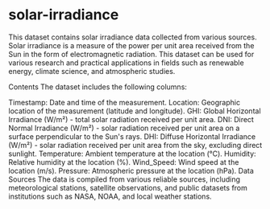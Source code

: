 # solar-irradiance
This dataset contains solar irradiance data collected from various sources. Solar irradiance is a measure of the power per unit area received from the Sun in the form of electromagnetic radiation. This dataset can be used for various research and practical applications in fields such as renewable energy, climate science, and atmospheric studies.

Contents
The dataset includes the following columns:

Timestamp: Date and time of the measurement.
Location: Geographic location of the measurement (latitude and longitude).
GHI: Global Horizontal Irradiance (W/m²) - total solar radiation received per unit area.
DNI: Direct Normal Irradiance (W/m²) - solar radiation received per unit area on a surface perpendicular to the Sun's rays.
DHI: Diffuse Horizontal Irradiance (W/m²) - solar radiation received per unit area from the sky, excluding direct sunlight.
Temperature: Ambient temperature at the location (°C).
Humidity: Relative humidity at the location (%).
Wind_Speed: Wind speed at the location (m/s).
Pressure: Atmospheric pressure at the location (hPa).
Data Sources
The data is compiled from various reliable sources, including meteorological stations, satellite observations, and public datasets from institutions such as NASA, NOAA, and local weather stations.
